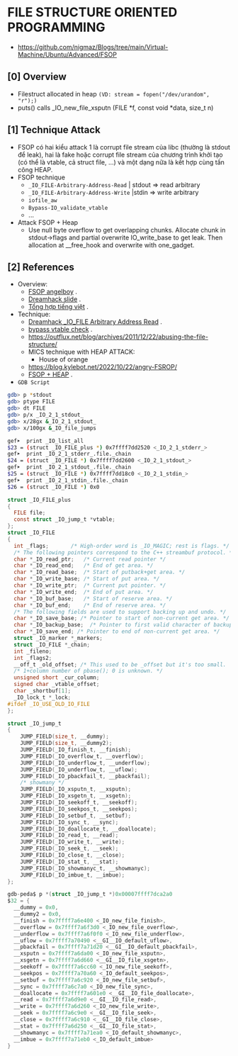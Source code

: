 # FILE STRUCTURE ORIENTED PROGRAMMING

- https://github.com/nigmaz/Blogs/tree/main/Virtual-Machine/Ubuntu/Advanced/FSOP
## [0] Overview
- Filestruct allocated in heap `(VD: stream = fopen("/dev/urandom", "r");)`
- puts() calls _IO_new_file_xsputn (FILE *f, const void *data, size_t n)

## [1] Technique Attack
- FSOP có hai kiểu attack 1 là corrupt file stream của libc (thường là stdout để leak), hai là fake hoặc corrupt file stream của chương trình khởi tạo (có thể là vtable, cả struct file, ...) và một dạng nữa là kết hợp cùng tấn công HEAP.
- FSOP technique
   *  `_IO_FILE-Arbitrary-Address-Read` | stdout => read arbitrary 
   *  `_IO_FILE-Arbitrary-Address-Write` |stdin => write arbitrary
   *  `iofile_aw`
   *  `Bypass-IO_validate_vtable`
   * ...
- Attack FSOP + Heap
   * Use null byte overflow to get overlapping chunks. Allocate chunk in stdout->flags and partial overwrite IO_write_base to get leak. Then allocation at __free_hook and overwrite with one_gadget.


## [2] References
- Overview:
    * [FSOP angelboy](https://nightrainy.github.io/2019/08/07/play-withe-file-structure-%E6%90%AC%E8%BF%90/?fbclid=IwAR06PLkixggoSadl1ANGvZNW4zgfNOgcs5VC2l2IHtFzEVclUJzFp2NObsI#content) .
    * [Dreamhack slide](https://learn.dreamhack.io/271#4) .
    * [Tổng hợp tiếng việt](https://hackmd.io/@ductin/r1b8nhBs5) .
- Technique:
    * [Dreamhack _IO_FILE Arbitrary Address Read](https://wyv3rn.tistory.com/111) .
    * [bypass vtable check](https://dhavalkapil.com/blogs/FILE-Structure-Exploitation/) .
    * https://outflux.net/blog/archives/2011/12/22/abusing-the-file-structure/
    * MICS technique with HEAP ATTACK:
        + House of orange
    * https://blog.kylebot.net/2022/10/22/angry-FSROP/
    * [FSOP + HEAP](https://ret2school.github.io/post/mailman/) .
- `GDB Script`
```bash
gdb> p *stdout
gdb> ptype FILE
gdb> dt FILE
gdb> p/x _IO_2_1_stdout_
gdb> x/28gx &_IO_2_1_stdout_
gdb> x/100gx &_IO_file_jumps

gef➤  print _IO_list_all
$23 = (struct _IO_FILE_plus *) 0x7ffff7dd2520 <_IO_2_1_stderr_>
gef➤  print _IO_2_1_stderr_.file._chain
$24 = (struct _IO_FILE *) 0x7ffff7dd2600 <_IO_2_1_stdout_>
gef➤  print _IO_2_1_stdout_.file._chain
$25 = (struct _IO_FILE *) 0x7ffff7dd18c0 <_IO_2_1_stdin_>
gef➤  print _IO_2_1_stdin_.file._chain
$26 = (struct _IO_FILE *) 0x0
```

```c
struct _IO_FILE_plus
{
  FILE file;
  const struct _IO_jump_t *vtable;
};
struct _IO_FILE
{
  int _flags;		/* High-order word is _IO_MAGIC; rest is flags. */
  /* The following pointers correspond to the C++ streambuf protocol. */
  char *_IO_read_ptr;	/* Current read pointer */
  char *_IO_read_end;	/* End of get area. */
  char *_IO_read_base;	/* Start of putback+get area. */
  char *_IO_write_base;	/* Start of put area. */
  char *_IO_write_ptr;	/* Current put pointer. */
  char *_IO_write_end;	/* End of put area. */
  char *_IO_buf_base;	/* Start of reserve area. */
  char *_IO_buf_end;	/* End of reserve area. */
  /* The following fields are used to support backing up and undo. */
  char *_IO_save_base; /* Pointer to start of non-current get area. */
  char *_IO_backup_base;  /* Pointer to first valid character of backup area */
  char *_IO_save_end; /* Pointer to end of non-current get area. */
  struct _IO_marker *_markers;
  struct _IO_FILE *_chain;
  int _fileno;
  int _flags2;
  __off_t _old_offset; /* This used to be _offset but it's too small.  */
  /* 1+column number of pbase(); 0 is unknown. */
  unsigned short _cur_column;
  signed char _vtable_offset;
  char _shortbuf[1];
  _IO_lock_t *_lock;
#ifdef _IO_USE_OLD_IO_FILE
};
```
```c
struct _IO_jump_t
{
    JUMP_FIELD(size_t, __dummy);
    JUMP_FIELD(size_t, __dummy2);
    JUMP_FIELD(_IO_finish_t, __finish);
    JUMP_FIELD(_IO_overflow_t, __overflow);
    JUMP_FIELD(_IO_underflow_t, __underflow);
    JUMP_FIELD(_IO_underflow_t, __uflow);
    JUMP_FIELD(_IO_pbackfail_t, __pbackfail);
    /* showmany */
    JUMP_FIELD(_IO_xsputn_t, __xsputn);
    JUMP_FIELD(_IO_xsgetn_t, __xsgetn);
    JUMP_FIELD(_IO_seekoff_t, __seekoff);
    JUMP_FIELD(_IO_seekpos_t, __seekpos);
    JUMP_FIELD(_IO_setbuf_t, __setbuf);
    JUMP_FIELD(_IO_sync_t, __sync);
    JUMP_FIELD(_IO_doallocate_t, __doallocate);
    JUMP_FIELD(_IO_read_t, __read);
    JUMP_FIELD(_IO_write_t, __write);
    JUMP_FIELD(_IO_seek_t, __seek);
    JUMP_FIELD(_IO_close_t, __close);
    JUMP_FIELD(_IO_stat_t, __stat);
    JUMP_FIELD(_IO_showmanyc_t, __showmanyc);
    JUMP_FIELD(_IO_imbue_t, __imbue);
};

gdb-peda$ p *(struct _IO_jump_t *)0x00007ffff7dca2a0
$32 = {
  __dummy = 0x0, 
  __dummy2 = 0x0, 
  __finish = 0x7ffff7a6e400 <_IO_new_file_finish>, 
  __overflow = 0x7ffff7a6f3d0 <_IO_new_file_overflow>, 
  __underflow = 0x7ffff7a6f0f0 <_IO_new_file_underflow>, 
  __uflow = 0x7ffff7a70490 <__GI__IO_default_uflow>, 
  __pbackfail = 0x7ffff7a71d20 <__GI__IO_default_pbackfail>, 
  __xsputn = 0x7ffff7a6da00 <_IO_new_file_xsputn>, 
  __xsgetn = 0x7ffff7a6d660 <__GI__IO_file_xsgetn>, 
  __seekoff = 0x7ffff7a6cc60 <_IO_new_file_seekoff>, 
  __seekpos = 0x7ffff7a70a60 <_IO_default_seekpos>, 
  __setbuf = 0x7ffff7a6c920 <_IO_new_file_setbuf>, 
  __sync = 0x7ffff7a6c7a0 <_IO_new_file_sync>, 
  __doallocate = 0x7ffff7a601e0 <__GI__IO_file_doallocate>, 
  __read = 0x7ffff7a6d9e0 <__GI__IO_file_read>, 
  __write = 0x7ffff7a6d260 <_IO_new_file_write>, 
  __seek = 0x7ffff7a6c9e0 <__GI__IO_file_seek>, 
  __close = 0x7ffff7a6c910 <__GI__IO_file_close>, 
  __stat = 0x7ffff7a6d250 <__GI__IO_file_stat>, 
  __showmanyc = 0x7ffff7a71ea0 <_IO_default_showmanyc>, 
  __imbue = 0x7ffff7a71eb0 <_IO_default_imbue>
}
```
